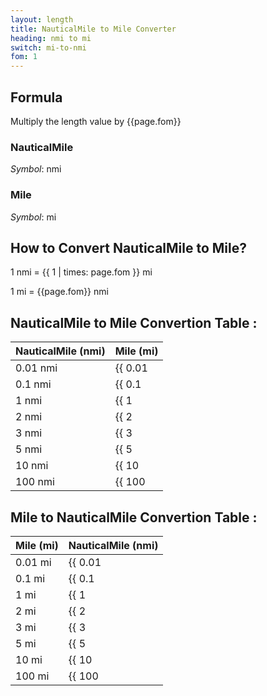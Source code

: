 ```yaml
---
layout: length
title: NauticalMile to Mile Converter
heading: nmi to mi
switch: mi-to-nmi
fom: 1
---
```


## Formula
Multiply the length value by {{page.fom}}

### NauticalMile
*Symbol*: nmi

### Mile
*Symbol*: mi

## How to Convert NauticalMile to Mile?
1 nmi = {{ 1 | times: page.fom }} mi

1 mi = {{page.fom}} nmi

## NauticalMile to Mile Convertion Table :

| NauticalMile (nmi) | Mile (mi) |
| ---- | ---- |
| 0.01 nmi | {{ 0.01 | times: page.fom | round: 5 }} mi |
| 0.1 nmi | {{ 0.1 | times: page.fom | round: 5 }} mi |
| 1 nmi | {{ 1 | times: page.fom | round: 5 }} mi |
| 2 nmi | {{ 2 | times: page.fom | round: 5 }} mi |
| 3 nmi | {{ 3 | times: page.fom | round: 5 }} mi |
| 5 nmi | {{ 5 | times: page.fom | round: 5 }} mi |
| 10 nmi | {{ 10 | times: page.fom | round: 5 }} mi |
| 100 nmi | {{ 100 | times: page.fom | round: 5 }} mi |

## Mile to NauticalMile Convertion Table :

| Mile (mi) | NauticalMile (nmi) |
| ---- | ---- |
| 0.01 mi | {{ 0.01 | divided_by: page.fom | round: 5 }} nmi |
| 0.1 mi | {{ 0.1 | divided_by: page.fom | round: 5 }} nmi |
| 1 mi | {{ 1 | divided_by: page.fom | round: 5 }} nmi |
| 2 mi | {{ 2 | divided_by: page.fom | round: 5 }} nmi |
| 3 mi | {{ 3 | divided_by: page.fom | round: 5 }} nmi |
| 5 mi | {{ 5 | divided_by: page.fom | round: 5 }} nmi |
| 10 mi | {{ 10 | divided_by: page.fom | round: 5 }} nmi |
| 100 mi | {{ 100 | divided_by: page.fom | round: 5 }} nmi |

<script>
selectInput[10].selected = true
selectOutput[9].selected = true
</script>
